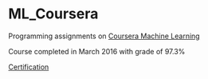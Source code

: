 # ML_Coursera
Programming assignments on [Coursera Machine Learning](https://www.coursera.org/learn/machine-learning)

Course completed in March 2016 with grade of 97.3%

[Certification](https://www.coursera.org/account/accomplishments/verify/9UVLE8D7NLVL)
